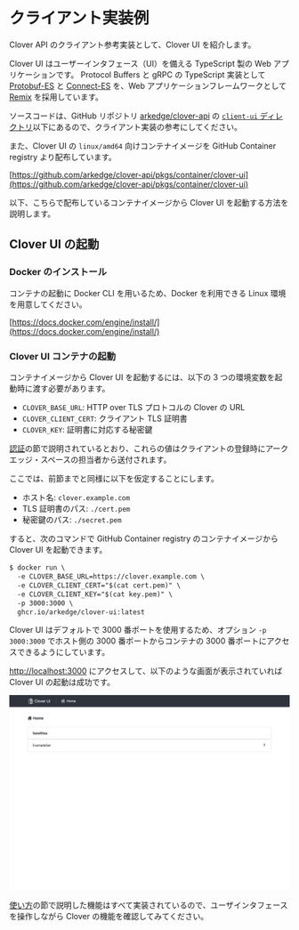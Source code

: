 # クライアント実装例

Clover API のクライアント参考実装として、Clover UI を紹介します。

Clover UI はユーザーインタフェース（UI）を備える TypeScript 製の Web アプリケーションです。
Protocol Buffers と gRPC の TypeScript 実装として [Protobuf-ES](https://github.com/bufbuild/protobuf-es) と [Connect-ES](https://github.com/connectrpc/connect-es) を、Web アプリケーションフレームワークとして [Remix](https://remix.run/) を採用しています。

ソースコードは、GitHub リポジトリ [arkedge/clover-api](https://github.com/arkedge/clover-api) の [`client-ui` ディレクトリ](https://github.com/arkedge/clover-api/tree/main/client-ui)以下にあるので、クライアント実装の参考にしてください。

また、Clover UI の `linux/amd64` 向けコンテナイメージを GitHub Container registry より配布しています。

[https://github.com/arkedge/clover-api/pkgs/container/clover-ui](https://github.com/arkedge/clover-api/pkgs/container/clover-ui)

以下、こちらで配布しているコンテナイメージから Clover UI を起動する方法を説明します。

## Clover UI の起動

### Docker のインストール

コンテナの起動に Docker CLI を用いるため、Docker を利用できる Linux 環境を用意してください。

[https://docs.docker.com/engine/install/](https://docs.docker.com/engine/install/)

### Clover UI コンテナの起動

コンテナイメージから Clover UI を起動するには、以下の 3 つの環境変数を起動時に渡す必要があります。

- `CLOVER_BASE_URL`: HTTP over TLS プロトコルの Clover の URL
- `CLOVER_CLIENT_CERT`: クライアント TLS 証明書
- `CLOVER_KEY`: 証明書に対応する秘密鍵

[認証](authentication.md)の節で説明されているとおり、これらの値はクライアントの登録時にアークエッジ・スペースの担当者から送付されます。

ここでは、前節までと同様に以下を仮定することにします。

- ホスト名: `clover.example.com`
- TLS 証明書のパス: `./cert.pem`
- 秘密鍵のパス: `./secret.pem`

すると、次のコマンドで GitHub Container registry のコンテナイメージから Clover UI を起動できます。

```console
$ docker run \
  -e CLOVER_BASE_URL=https://clover.example.com \
  -e CLOVER_CLIENT_CERT="$(cat cert.pem)" \
  -e CLOVER_CLIENT_KEY="$(cat key.pem)" \
  -p 3000:3000 \
  ghcr.io/arkedge/clover-ui:latest
```

Clover UI はデフォルトで 3000 番ポートを使用するため、オプション `-p 3000:3000` でホスト側の 3000 番ポートからコンテナの 3000 番ポートにアクセスできるようにしています。

[http://localhost:3000](http://localhost:3000) にアクセスして、以下のような画面が表示されていれば Clover UI の起動は成功です。

![Clover UI のホーム画面](images/clover-ui-screenshot.png)

[使い方](usage.md)の節で説明した機能はすべて実装されているので、ユーザインタフェースを操作しながら Clover の機能を確認してみてください。
